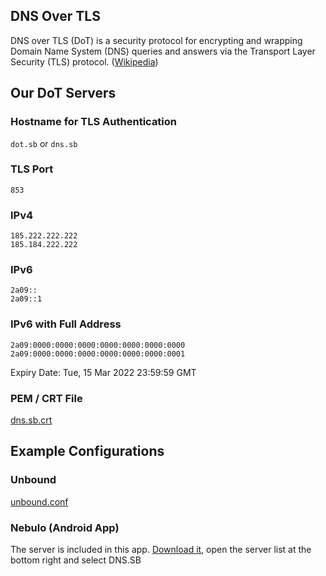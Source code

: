 ## DNS Over TLS

DNS over TLS (DoT) is a security protocol for encrypting and wrapping Domain Name System (DNS) queries and answers via the Transport Layer Security (TLS) protocol. ([Wikipedia](https://en.wikipedia.org/wiki/DNS_over_TLS))

## Our DoT Servers

### Hostname for TLS Authentication

`dot.sb` or `dns.sb`

### TLS Port

`853`

### IPv4

```
185.222.222.222
185.184.222.222
```

### IPv6

```
2a09::
2a09::1
```

### IPv6 with Full Address

```
2a09:0000:0000:0000:0000:0000:0000:0000
2a09:0000:0000:0000:0000:0000:0000:0001
```

Expiry Date: Tue, 15 Mar 2022 23:59:59 GMT

### PEM / CRT File

[dns.sb.crt](cert/dns.sb.crt)

## Example Configurations

### Unbound

[unbound.conf](example/unbound.conf)

### Nebulo (Android App)

The server is included in this app. [Download it](https://git.frostnerd.com/PublicAndroidApps/smokescreen), open the server list at the bottom right and select DNS.SB
